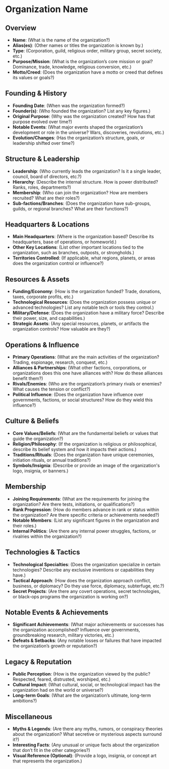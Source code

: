 # Organization Name

## Overview
- **Name**: (What is the name of the organization?)
- **Alias(es)**: (Other names or titles the organization is known by.)
- **Type**: (Corporation, guild, religious order, military group, secret society, etc.)
- **Purpose/Mission**: (What is the organization’s core mission or goal? Dominance, trade, knowledge, religious conversion, etc.)
- **Motto/Creed**: (Does the organization have a motto or creed that defines its values or goals?)

## Founding & History
- **Founding Date**: (When was the organization formed?)
- **Founder(s)**: (Who founded the organization? List any key figures.)
- **Original Purpose**: (Why was the organization created? How has that purpose evolved over time?)
- **Notable Events**: (What major events shaped the organization’s development or role in the universe? Wars, discoveries, revolutions, etc.)
- **Evolution/Changes**: (Has the organization’s structure, goals, or leadership shifted over time?)

## Structure & Leadership
- **Leadership**: (Who currently leads the organization? Is it a single leader, council, board of directors, etc.?)
- **Hierarchy**: (Describe the internal structure. How is power distributed? Ranks, roles, departments?)
- **Membership**: (Who can join the organization? How are members recruited? What are their roles?)
- **Sub-factions/Branches**: (Does the organization have sub-groups, guilds, or regional branches? What are their functions?)

## Headquarters & Locations
- **Main Headquarters**: (Where is the organization based? Describe its headquarters, base of operations, or homeworld.)
- **Other Key Locations**: (List other important locations tied to the organization, such as branches, outposts, or strongholds.)
- **Territories Controlled**: (If applicable, what regions, planets, or areas does the organization control or influence?)

## Resources & Assets
- **Funding/Economy**: (How is the organization funded? Trade, donations, taxes, corporate profits, etc.)
- **Technological Resources**: (Does the organization possess unique or advanced technologies? List any notable tech or tools they control.)
- **Military/Defense**: (Does the organization have a military force? Describe their power, size, and capabilities.)
- **Strategic Assets**: (Any special resources, planets, or artifacts the organization controls? How valuable are they?)

## Operations & Influence
- **Primary Operations**: (What are the main activities of the organization? Trading, espionage, research, conquest, etc.)
- **Alliances & Partnerships**: (What other factions, corporations, or organizations does this one have alliances with? How do these alliances benefit them?)
- **Rivals/Enemies**: (Who are the organization’s primary rivals or enemies? What causes the tension or conflict?)
- **Political Influence**: (Does the organization have influence over governments, factions, or social structures? How do they wield this influence?)

## Culture & Beliefs
- **Core Values/Beliefs**: (What are the fundamental beliefs or values that guide the organization?)
- **Religion/Philosophy**: (If the organization is religious or philosophical, describe its belief system and how it impacts their actions.)
- **Traditions/Rituals**: (Does the organization have unique ceremonies, initiation rituals, or annual traditions?)
- **Symbols/Insignia**: (Describe or provide an image of the organization's logo, insignia, or banners.)

## Membership
- **Joining Requirements**: (What are the requirements for joining the organization? Are there tests, initiations, or qualifications?)
- **Rank Progression**: (How do members advance in rank or status within the organization? Are there specific criteria or achievements needed?)
- **Notable Members**: (List any significant figures in the organization and their roles.)
- **Internal Politics**: (Are there any internal power struggles, factions, or rivalries within the organization?)

## Technologies & Tactics
- **Technological Specialties**: (Does the organization specialize in certain technologies? Describe any exclusive inventions or capabilities they have.)
- **Tactical Approach**: (How does the organization approach conflict, business, or diplomacy? Do they use force, diplomacy, subterfuge, etc.?)
- **Secret Projects**: (Are there any covert operations, secret technologies, or black-ops programs the organization is working on?)

## Notable Events & Achievements
- **Significant Achievements**: (What major achievements or successes has the organization accomplished? Influence over governments, groundbreaking research, military victories, etc.)
- **Defeats & Setbacks**: (Any notable losses or failures that have impacted the organization’s growth or reputation?)

## Legacy & Reputation
- **Public Perception**: (How is the organization viewed by the public? Respected, feared, distrusted, worshiped, etc.)
- **Cultural Impact**: (What cultural, social, or technological impact has the organization had on the world or universe?)
- **Long-term Goals**: (What are the organization’s ultimate, long-term ambitions?)

## Miscellaneous
- **Myths & Legends**: (Are there any myths, rumors, or conspiracy theories about the organization? What secretive or mysterious aspects surround it?)
- **Interesting Facts**: (Any unusual or unique facts about the organization that don’t fit in the other categories?)
- **Visual Reference (Optional)**: (Provide a logo, insignia, or concept art that represents the organization.)
